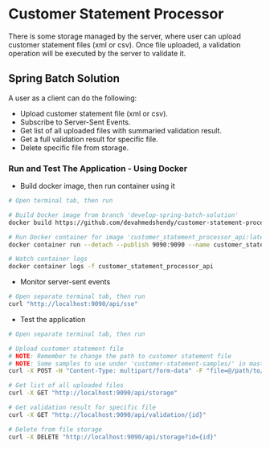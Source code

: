 # Customer Statement Processor
There is some storage managed by the server, where user can upload customer statement files (xml or csv). Once file uploaded, a validation operation will be executed by the server to validate it.

## Spring Batch Solution
A user as a client can do the following:
  * Upload customer statement file (xml or csv).
  * Subscribe to Server-Sent Events.
  * Get list of all uploaded files with summaried validation result.
  * Get a full validation result for specific file.
  * Delete specific file from storage.

### Run and Test The Application - Using Docker

  * Build docker image, then run container using it
```bash
# Open terminal tab, then run

# Build Docker image from branch 'develop-spring-batch-solution'
docker build https://github.com/devahmedshendy/customer-statement-processor.git#develop-spring-batch-solution:server

# Run Docker container for image 'customer_statement_processor_api:latest'
docker container run --detach --publish 9090:9090 --name customer_statement_processor_api customer_statement_processor_api:latest

# Watch container logs
docker container logs -f customer_statement_processor_api
```

  * Monitor server-sent events
```bash
# Open separate terminal tab, then run
curl "http://localhost:9090/api/sse"
```

  * Test the application
```bash
# Open separate terminal tab, then run

# Upload customer statement file 
# NOTE: Remember to change the path to customer statement file
# NOTE: Some samples to use under 'customer-statement-samples/' in master branch
curl -X POST -H "Content-Type: multipart/form-data" -F "file=@/path/to/records.csv" "http://localhost:9090/api/storage"

# Get list of all uploaded files
curl -X GET "http://localhost:9090/api/storage"

# Get validation result for specific file
curl -X GET "http://localhost:9090/api/validation/{id}"

# Delete from file storage
curl -X DELETE "http://localhost:9090/api/storage?id={id}"
```
